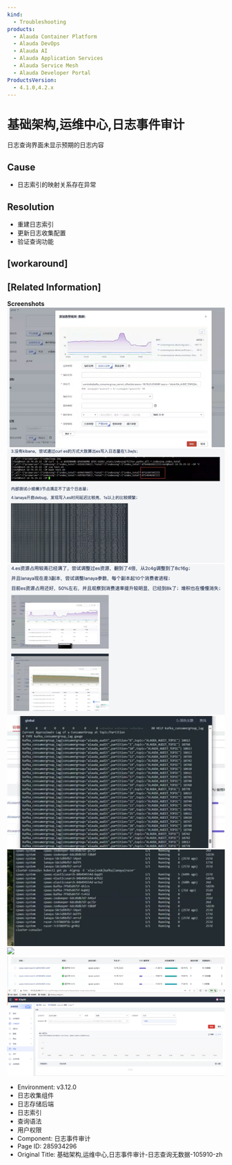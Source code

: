 ```yaml
---
kind:
  - Troubleshooting
products:
  - Alauda Container Platform
  - Alauda DevOps
  - Alauda AI
  - Alauda Application Services
  - Alauda Service Mesh
  - Alauda Developer Portal
ProductsVersion:
  - 4.1.0,4.2.x
---
```

<!-- A type of document that involves encountering a fault, diagnosing it, performing root cause analysis, and providing solutions. -->

# 基础架构,运维中心,日志事件审计

日志查询界面未显示预期的日志内容

## Cause
- 日志索引的映射关系存在异常

## Resolution
- 重建日志索引
- 更新日志收集配置
- 验证查询功能

## [workaround]

## [Related Information]
**Screenshots**
![](assets/ji-chu-jia-gou-yun-wei-zhong-xin-ri-zhi-shi-jian-shen-ji-ri-zhi-cha-xun-wu-shu-j/mceclip0_1745202161097_nr6dk.png)
![](assets/ji-chu-jia-gou-yun-wei-zhong-xin-ri-zhi-shi-jian-shen-ji-ri-zhi-cha-xun-wu-shu-j/mceclip2_1745202231125_f24ok.png)
![](assets/ji-chu-jia-gou-yun-wei-zhong-xin-ri-zhi-shi-jian-shen-ji-ri-zhi-cha-xun-wu-shu-j/mceclip3_1745202253678_oa6so.png)
![](assets/ji-chu-jia-gou-yun-wei-zhong-xin-ri-zhi-shi-jian-shen-ji-ri-zhi-cha-xun-wu-shu-j/mceclip0_1744799532545_orcjk.png)
![](assets/ji-chu-jia-gou-yun-wei-zhong-xin-ri-zhi-shi-jian-shen-ji-ri-zhi-cha-xun-wu-shu-j/mceclip1_1744799704467_2337c.png)
![](assets/ji-chu-jia-gou-yun-wei-zhong-xin-ri-zhi-shi-jian-shen-ji-ri-zhi-cha-xun-wu-shu-j/mceclip2_1744799763392_endis.png)
![](assets/ji-chu-jia-gou-yun-wei-zhong-xin-ri-zhi-shi-jian-shen-ji-ri-zhi-cha-xun-wu-shu-j/mceclip3_1744799854140_jh394.png)
![](assets/ji-chu-jia-gou-yun-wei-zhong-xin-ri-zhi-shi-jian-shen-ji-ri-zhi-cha-xun-wu-shu-j/1744789078_99781_a9d7fd_1.png)
- Environment: v3.12.0
- 日志收集组件
- 日志存储后端
- 日志索引
- 查询语法
- 用户权限
- Component: 日志事件审计
- Page ID: 285934296
- Original Title: 基础架构,运维中心,日志事件审计-日志查询无数据-105910-zh
